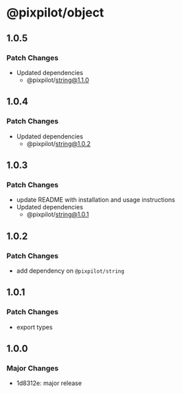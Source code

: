 # @pixpilot/object

## 1.0.5

### Patch Changes

- Updated dependencies
  - @pixpilot/string@1.1.0

## 1.0.4

### Patch Changes

- Updated dependencies
  - @pixpilot/string@1.0.2

## 1.0.3

### Patch Changes

- update README with installation and usage instructions
- Updated dependencies
  - @pixpilot/string@1.0.1

## 1.0.2

### Patch Changes

- add dependency on `@pixpilot/string`

## 1.0.1

### Patch Changes

- export types

## 1.0.0

### Major Changes

- 1d8312e: major release
